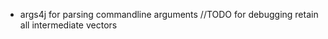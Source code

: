 
* args4j for parsing commandline arguments
        //TODO for debugging retain all intermediate vectors

